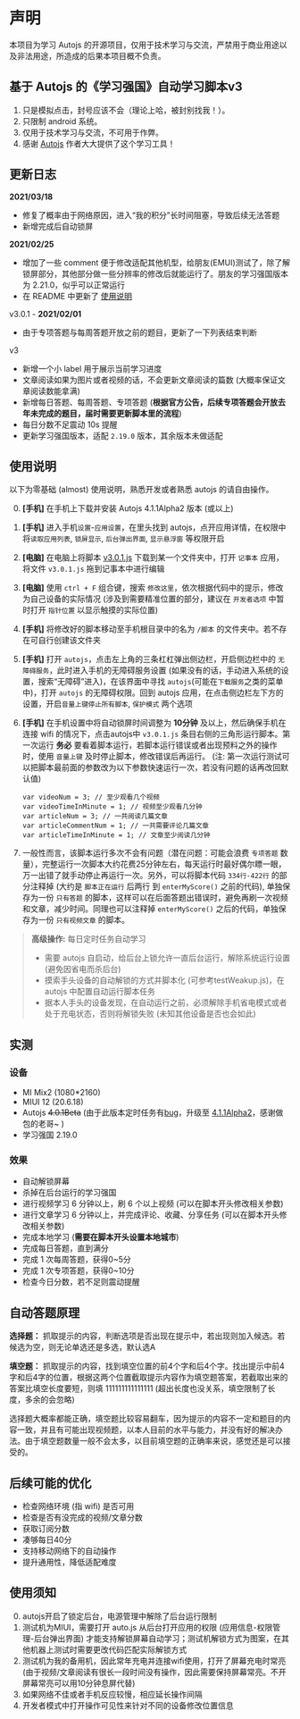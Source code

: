 # 声明

本项目为学习 Autojs 的开源项目，仅用于技术学习与交流，严禁用于商业用途以及非法用途，所造成的后果本项目概不负责。

## 基于 Autojs 的《学习强国》自动学习脚本v3

1. 只是模拟点击，封号应该不会（理论上哈，被封别找我！）。
2. 只限制 android 系统。
3. 仅用于技术学习与交流，不可用于作弊。
4. 感谢 [Autojs](https://github.com/hyb1996/Auto.js) 作者大大提供了这个学习工具！

## 更新日志

**2021/03/18**

* 修复了概率由于网络原因，进入“我的积分”长时间阻塞，导致后续无法答题
* 新增完成后自动锁屏

**2021/02/25**

* 增加了一些 comment 便于修改适配其他机型，给朋友(EMUI)测试了，除了解锁屏部分，其他部分做一些分辨率的修改后就能运行了。朋友的学习强国版本为 2.21.0，似乎可以正常运行
* 在 README 中更新了 [使用说明](#使用说明)

v3.0.1 - **2021/02/01**

* 由于专项答题与每周答题开放之前的题目，更新了一下列表结束判断

v3

* 新增一个小 label 用于展示当前学习进度
* 文章阅读如果为图片或者视频的话，不会更新文章阅读的篇数 (大概率保证文章阅读数能拿满)
* 新增每日答题、每周答题、专项答题 (**根据官方公告，后续专项答题会开放去年未完成的题目，届时需要更新脚本里的流程**)
* 每日分数不足震动 10s 提醒
* 更新学习强国版本，适配 `2.19.0` 版本，其余版本未做适配

## 使用说明

以下为零基础 (almost) 使用说明，熟悉开发或者熟悉 autojs 的请自由操作。

0. **[手机]** 在手机上下载并安装 Autojs 4.1.1Alpha2 版本 (或以上)
1. **[手机]** 进入手机`设置`-`应用设置`，在里头找到 autojs，点开应用详情，在权限中将`读取应用列表`,    `锁屏显示`,    `后台弹出界面`,    `显示悬浮窗` 等权限开启
2. **[电脑]** 在电脑上将脚本 [v3.0.1.js](https://raw.githubusercontent.com/JackZxj/xue-xi-qiang-guo/master/v3/v3.0.1.js) 下载到某一个文件夹中，打开 `记事本` 应用，将文件 `v3.0.1.js` 拖到记事本中进行编辑
3. **[电脑]** 使用 `ctrl + F` 组合键，搜索 `修改这里`，依次根据代码中的提示，修改为自己设备的实际情况 (涉及到需要精准位置的部分，建议在 `开发者选项` 中暂时打开 `指针位置` 以显示触摸的实际位置)
4. **[手机]** 将修改好的脚本移动至手机根目录中的名为 `/脚本` 的文件夹中。若不存在可自行创建该文件夹
5. **[手机]** 打开 `autojs`，点击左上角的三条杠杠弹出侧边栏，开启侧边栏中的 `无障碍服务`，此时进入手机的无障碍服务设置 (如果没有的话，手动进入系统的设置，搜索“无障碍”进入)，在该界面中寻找 `autojs`(可能在`下载服务`之类的菜单中)，打开 `autojs` 的无障碍权限。回到 autojs 应用，在点击侧边栏左下方的设置，开启`音量上键停止所有脚本`, `保护模式` 两个选项
6. **[手机]** 在手机设置中将自动锁屏时间调整为 **10分钟** 及以上，然后确保手机在连接 wifi 的情况下，点击autojs中 `v3.0.1.js` 条目右侧的三角形运行脚本。第一次运行 **务必** 要看着脚本运行，若脚本运行错误或者出现预料之外的操作时，使用 `音量上键` 及时停止脚本，修改错误后再运行。 (注: 第一次运行测试可以把脚本最前面的参数改为以下参数快速运行一次，若没有问题的话再改回默认值)

    ``` JS
    var videoNum = 3; // 至少观看几个视频
    var videoTimeInMinute = 1; // 视频至少观看几分钟
    var articleNum = 3; // 一共阅读几篇文章
    var articleCommentNum = 1; // 一共需要评论几篇文章
    var articleTimeInMinute = 1; // 文章至少阅读几分钟
    ```

7. 一般性而言，该脚本运行多次不会有问题（潜在问题：可能会浪费 `专项答题` 数量），完整运行一次脚本大约花费25分钟左右，每天运行时最好偶尔瞟一眼，万一出错了就手动停止再运行一次。另外，可以将脚本代码 `334行-422行` 的部分注释掉 (大约是 `脚本正在运行` 后两行 到 `enterMyScore()` 之前的代码), 单独保存为一份 `只有答题` 的脚本，这样可以在后面答题出错误时，避免再刷一次视频和文章，减少时间。同理也可以注释掉 `enterMyScore()` 之后的代码，单独保存为一份 `只有视频文章` 的脚本。


> **高级操作:** 每日定时任务自动学习
> * 需要 autojs 自启动，给后台上锁允许一直后台运行，解除系统运行设置(避免因省电而杀后台)
> * 摸索手头设备的自动解锁的方式并脚本化 (可参考testWeakup.js)，在 autojs 中配置自动运行脚本任务 
> * 据本人手头的设备发现，在自动运行之前，必须解除手机省电模式或者处于充电状态，否则将解锁失败 (未知其他设备是否也会如此)


## 实测

### 设备

* MI Mix2 (1080*2160) 
* MIUI 12 (20.6.18)
* Autojs ~~4.0.1Beta~~ (由于此版本定时任务有[bug](https://github.com/hyb1996/Auto.js/issues/336)，升级至 [4.1.1Alpha2](https://github.com/Ericwyn/Auto.js/releases)，感谢做包的老哥~ )
* 学习强国 2.19.0

### 效果

* 自动解锁屏幕
* 杀掉在后台运行的学习强国
* 进行视频学习 6 分钟以上，刷 6 个以上视频 (可以在脚本开头修改相关参数)
* 进行文章学习 6 分钟以上，并完成评论、收藏、分享任务 (可以在脚本开头修改相关参数)
* 完成本地学习 (**需要在脚本开头设置本地城市**)
* 完成每日答题，直到满分
* 完成 1 次每周答题，获得0~5分
* 完成 1 次专项答题，获得0~10分
* 检查今日分数，若不足则震动提醒

## 自动答题原理

**选择题：** 抓取提示的内容，判断选项是否出现在提示中，若出现则加入候选。若候选为空，则无论单选还是多选，默认选A

**填空题：** 抓取提示的内容，找到填空位置的前4个字和后4个字。找出提示中前4字和后4字的位置，根据这两个位置截取提示内容作为填空题答案，若截取出来的答案比填空长度要短，则填 111111111111111 (超出长度也没关系，填空限制了长度，多余的会忽略)

选择题大概率都能正确，填空题比较容易翻车，因为提示的内容不一定和题目的内容一致，并且有可能出现视频题，以本人目前的水平与能力，并没有好的解决办法。由于填空题数量一般不会太多，以目前填空题的正确率来说，感觉还是可以接受的。

## 后续可能的优化

* 检查网络环境 (指 wifi) 是否可用
* 检查是否有没完成的视频/文章分数
* 获取订阅分数
* 凑够每日40分
* 支持移动网络下的自动操作
* 提升通用性，降低适配难度

## 使用须知

0. autojs开启了锁定后台，电源管理中解除了后台运行限制
1. 测试机为MIUI，需要打开 auto.js 从后台打开应用的权限 (应用信息-权限管理-后台弹出界面) 才能支持解锁屏幕自动学习；测试机解锁方式为图案，在其他机器上测试时需要更改代码匹配实际解锁方式
2. 测试机为我的备用机，因此常年充电并连接wifi使用，打开了屏幕充电时常亮 (由于视频/文章阅读有很长一段时间没有操作，因此需要保持屏幕常亮。不开屏幕常亮可以用10分钟息屏代替)
3. 如果网络不佳或者手机反应较慢，相应延长操作间隔
4. 开发者模式中打开操作可见性来针对不同的设备修改位置信息
